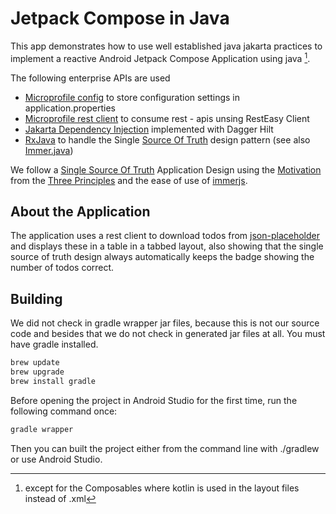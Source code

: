 # Jetpack Compose in Java

This app demonstrates how to use well established java jakarta practices to implement a reactive Android Jetpack Compose Application using java [^compose].

The following enterprise APIs are used

- [Microprofile config](https://microprofile.io/specifications/microprofile-config/) to store configuration settings in application.properties
- [Microprofile rest client](https://microprofile.io/specifications/microprofile-rest-client/) to consume rest - apis unsing RestEasy Client
- [Jakarta Dependency Injection](https://projects.eclipse.org/projects/ee4j.cdi) implemented with Dagger Hilt
- [RxJava](https://reactivex.io/) to handle the Single [Source Of Truth](https://redux.js.org/understanding/thinking-in-redux/motivation) design pattern (see also [Immer.java](./app/src/main/java/at/htl/leonding/util/immer/Immer.java))

We follow a [Single Source Of Truth](https://redux.js.org/understanding/thinking-in-redux/three-principles) Application Design
using the [Motivation](https://redux.js.org/understanding/thinking-in-redux/motivation) from the [Three Principles](https://redux.js.org/understanding/thinking-in-redux/three-principles)
and the ease of use of [immerjs](https://immerjs.github.io/immer/).

## About the Application

The application uses a rest client to download todos from [json-placeholder](https://jsonplaceholder.typicode.com/) and displays these in a table in a tabbed layout, also showing that the single source
of truth design always automatically keeps the badge showing the number of todos correct.

## Building

We did not check in gradle wrapper jar files, because this is not our source code and besides that we do not check in generated jar files at all.
You must have gradle installed.

``` bash
brew update
brew upgrade
brew install gradle
```
Before opening the project in Android Studio for the first time, run the following command once:

``` bash
gradle wrapper
```

Then you can built the project either from the command line with ./gradlew or use Android Studio.

[^compose]: except for the Composables where kotlin is used in the layout files instead of .xml
